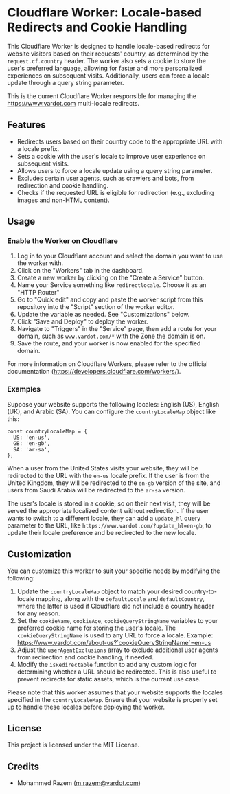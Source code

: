 # Cloudflare Worker: Locale-based Redirects and Cookie Handling
This Cloudflare Worker is designed to handle locale-based redirects for website visitors based on their requests' country, as determined by the `request.cf.country` header. The worker also sets a cookie to store the user's preferred language, allowing for faster and more personalized experiences on subsequent visits. Additionally, users can force a locale update through a query string parameter.

This is the current Cloudflare Worker responsible for managing the https://www.vardot.com multi-locale redirects.

## Features
- Redirects users based on their country code to the appropriate URL with a locale prefix.
- Sets a cookie with the user's locale to improve user experience on subsequent visits.
- Allows users to force a locale update using a query string parameter.
- Excludes certain user agents, such as crawlers and bots, from redirection and cookie handling.
- Checks if the requested URL is eligible for redirection (e.g., excluding images and non-HTML content).

## Usage
### Enable the Worker on Cloudflare
1. Log in to your Cloudflare account and select the domain you want to use the worker with.
2. Click on the "Workers" tab in the dashboard.
3. Create a new worker by clicking on the "Create a Service" button.
4. Name your Service something like `redirectlocale`. Choose it as an "HTTP Router"
5. Go to "Quick edit" and copy and paste the worker script from this repository into the "Script" section of the worker editor.
6. Update the variable as needed. See "Customizations" below.
7. Click "Save and Deploy" to deploy the worker.
8. Navigate to "Triggers" in the "Service" page, then add a route for your domain, such as `www.vardot.com/*` with the Zone the domain is on.
9. Save the route, and your worker is now enabled for the specified domain.

For more information on Cloudflare Workers, please refer to the official documentation (https://developers.cloudflare.com/workers/).

### Examples
Suppose your website supports the following locales: English (US), English (UK), and Arabic (SA). You can configure the `countryLocaleMap` object like this:
```
const countryLocaleMap = {
  US: 'en-us',
  GB: 'en-gb',
  SA: 'ar-sa',
};
```

When a user from the United States visits your website, they will be redirected to the URL with the `en-us` locale prefix. If the user is from the United Kingdom, they will be redirected to the `en-gb` version of the site, and users from Saudi Arabia will be redirected to the `ar-sa` version.

The user's locale is stored in a cookie, so on their next visit, they will be served the appropriate localized content without redirection. If the user wants to switch to a different locale, they can add a `update_hl` query parameter to the URL, like `https://www.vardot.com/?update_hl=en-gb`, to update their locale preference and be redirected to the new locale.

## Customization
You can customize this worker to suit your specific needs by modifying the following:

1. Update the `countryLocaleMap` object to match your desired country-to-locale mapping, along with the `defaultLocale` and `defaultCountry`, where the latter is used if Cloudflare did not include a country header for any reason.
2. Set the `cookieName`, `cookieAge`, `cookieQueryStringName` variables to your preferred cookie name for storing the user's locale. The `cookieQueryStringName` is used to any URL to force a locale. Example: https://www.vardot.com/about-us?`cookieQueryStringName`=en-us
3. Adjust the `userAgentExclusions` array to exclude additional user agents from redirection and cookie handling, if needed.
4. Modify the `isRedirectable` function to add any custom logic for determining whether a URL should be redirected. This is also useful to prevent redirects for static assets, which is the current use case.

Please note that this worker assumes that your website supports the locales specified in the `countryLocaleMap`. Ensure that your website is properly set up to handle these locales before deploying the worker.


## License
This project is licensed under the MIT License.

## Credits
- Mohammed Razem (m.razem@vardot.com)
